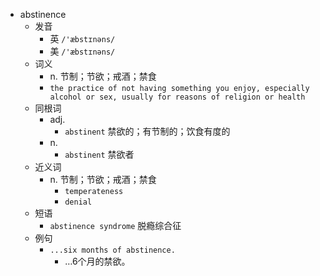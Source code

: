 - abstinence
  - 发音
    - 英 `/'æbstɪnəns/`
    - 美 `/'æbstɪnəns/`
  - 词义
    - n. 节制；节欲；戒酒；禁食
    - `the practice of not having something you enjoy, especially alcohol or sex, usually for reasons of religion or health`
  - 同根词
    - adj.
      - `abstinent` 禁欲的；有节制的；饮食有度的
    - n.
      - `abstinent` 禁欲者
  - 近义词
    - n. 节制；节欲；戒酒；禁食
      - `temperateness`
      - `denial`
  - 短语
    - `abstinence syndrome` 脱瘾综合征 
  - 例句
    - `...six months of abstinence.`
      - …6个月的禁欲。

